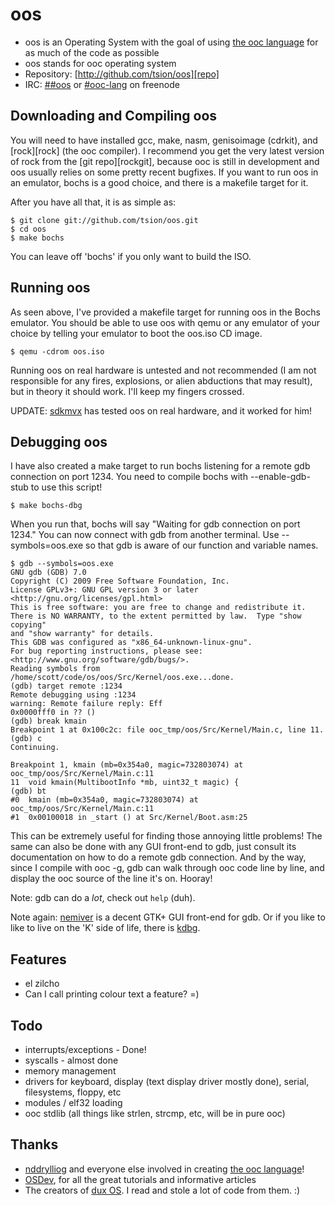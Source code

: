 
oos
===

* oos is an Operating System with the goal of using [the ooc language][ooc] for
  as much of the code as possible
* oos stands for ooc operating system
* Repository: [http://github.com/tsion/oos][repo]
* IRC: [##oos][irc-oos] or [#ooc-lang][irc-ooc] on freenode


Downloading and Compiling oos
-----------------------------

You will need to have installed gcc, make, nasm, genisoimage (cdrkit),
and [rock][rock] (the ooc compiler). I recommend you get the very
latest version of rock from the [git repo][rockgit], because ooc is
still in development and oos usually relies on some pretty recent
bugfixes. If you want to run oos in an emulator, bochs is a good
choice, and there is a makefile target for it.

After you have all that, it is as simple as:

    $ git clone git://github.com/tsion/oos.git
    $ cd oos
    $ make bochs

You can leave off 'bochs' if you only want to build the ISO.


Running oos
-----------

As seen above, I've provided a makefile target for running oos in the
Bochs emulator. You should be able to use oos with qemu or any
emulator of your choice by telling your emulator to boot the oos.iso
CD image.

    $ qemu -cdrom oos.iso

Running oos on real hardware is untested and not recommended (I am not
responsible for any fires, explosions, or alien abductions that may
result), but in theory it should work. I'll keep my fingers crossed.

UPDATE: [sdkmvx][sdkmvx] has tested oos on real hardware, and it worked for him!


Debugging oos
-------------

I have also created a make target to run bochs listening for a remote
gdb connection on port 1234. You need to compile bochs with
--enable-gdb-stub to use this script!

    $ make bochs-dbg

When you run that, bochs will say "Waiting for gdb connection on port
1234." You can now connect with gdb from another terminal. Use
--symbols=oos.exe so that gdb is aware of our function and variable
names.

    $ gdb --symbols=oos.exe
    GNU gdb (GDB) 7.0
    Copyright (C) 2009 Free Software Foundation, Inc.
    License GPLv3+: GNU GPL version 3 or later <http://gnu.org/licenses/gpl.html>
    This is free software: you are free to change and redistribute it.
    There is NO WARRANTY, to the extent permitted by law.  Type "show copying"
    and "show warranty" for details.
    This GDB was configured as "x86_64-unknown-linux-gnu".
    For bug reporting instructions, please see:
    <http://www.gnu.org/software/gdb/bugs/>.
    Reading symbols from /home/scott/code/os/oos/Src/Kernel/oos.exe...done.
    (gdb) target remote :1234
    Remote debugging using :1234
    warning: Remote failure reply: Eff
    0x0000fff0 in ?? ()
    (gdb) break kmain
    Breakpoint 1 at 0x100c2c: file ooc_tmp/oos/Src/Kernel/Main.c, line 11.
    (gdb) c
    Continuing.

    Breakpoint 1, kmain (mb=0x354a0, magic=732803074) at ooc_tmp/oos/Src/Kernel/Main.c:11
    11	void kmain(MultibootInfo *mb, uint32_t magic) {
    (gdb) bt
    #0  kmain (mb=0x354a0, magic=732803074) at ooc_tmp/oos/Src/Kernel/Main.c:11
    #1  0x00100018 in _start () at Src/Kernel/Boot.asm:25

This can be extremely useful for finding those annoying little
problems! The same can also be done with any GUI front-end to gdb, just
consult its documentation on how to do a remote gdb connection. And by
the way, since I compile with ooc -g, gdb can walk through ooc code
line by line, and display the ooc source of the line it's on. Hooray!

Note: gdb can do a *lot*, check out `help` (duh).

Note again: [nemiver][nemiver] is a decent GTK+ GUI front-end for gdb. Or
if you like to like to live on the 'K' side of life, there is [kdbg][kdbg].


Features
--------

* el zilcho
* Can I call printing colour text a feature? =)


Todo
----

* interrupts/exceptions - Done!
* syscalls - almost done
* memory management
* drivers for keyboard, display (text display driver mostly done), serial, filesystems, floppy, etc
* modules / elf32 loading
* ooc stdlib (all things like strlen, strcmp, etc, will be in pure ooc)


Thanks
------

* [nddrylliog][ndd] and everyone else involved in creating [the ooc language][ooc]!
* [OSDev][osdev], for all the great tutorials and informative articles
* The creators of [dux OS][dux]. I read and stole a lot of code from them. :)


[repo]:    http://github.com/tsion/oos
[ooc]:     http://ooc-lang.org
[oocgit]:  http://github.com/nddrylliog/ooc
[irc-oos]: irc://freenode.net/##oos
[irc-ooc]: irc://freenode.net/#ooc-lang
[sdkmvx]:  http://github.com/martinbrandenburg
[nemiver]: http://projects.gnome.org/nemiver/
[kdbg]:    http://www.kdbg.org/
[ndd]:     http://github.com/nddrylliog
[osdev]:   http://wiki.osdev.org/Main_Page
[dux]:     http://github.com/RockerMONO/dux
